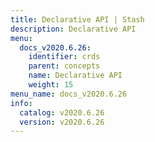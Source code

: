 ```yaml
---
title: Declarative API | Stash
description: Declarative API
menu:
  docs_v2020.6.26:
    identifier: crds
    parent: concepts
    name: Declarative API
    weight: 15
menu_name: docs_v2020.6.26
info:
  catalog: v2020.6.26
  version: v2020.6.26
---
```


